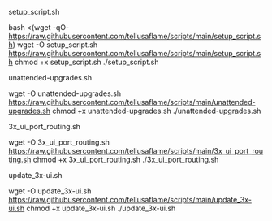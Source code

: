 setup_script.sh

bash <(wget -qO- https://raw.githubusercontent.com/tellusaflame/scripts/main/setup_script.sh)
wget -O setup_script.sh https://raw.githubusercontent.com/tellusaflame/scripts/main/setup_script.sh
chmod +x setup_script.sh
./setup_script.sh


unattended-upgrades.sh

wget -O unattended-upgrades.sh https://raw.githubusercontent.com/tellusaflame/scripts/main/unattended-upgrades.sh
chmod +x unattended-upgrades.sh
./unattended-upgrades.sh


3x_ui_port_routing.sh

wget -O 3x_ui_port_routing.sh https://raw.githubusercontent.com/tellusaflame/scripts/main/3x_ui_port_routing.sh
chmod +x 3x_ui_port_routing.sh
./3x_ui_port_routing.sh


update_3x-ui.sh

wget -O update_3x-ui.sh https://raw.githubusercontent.com/tellusaflame/scripts/main/update_3x-ui.sh
chmod +x update_3x-ui.sh
./update_3x-ui.sh
